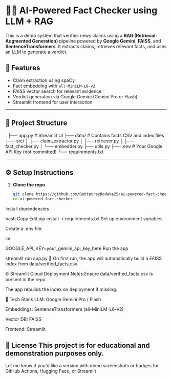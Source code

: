 # 🕵️‍♂️ AI-Powered Fact Checker using LLM + RAG

This is a demo system that verifies news claims using a **RAG (Retrieval-Augmented Generation)** pipeline powered by **Google Gemini**, **FAISS**, and **SentenceTransformers**. It extracts claims, retrieves relevant facts, and uses an LLM to generate a verdict.

## 🚀 Features

- Claim extraction using spaCy
- Fact embedding with `all-MiniLM-L6-v2`
- FAISS vector search for relevant evidence
- Verdict generation via Google Gemini (Gemini Pro or Flash)
- Streamlit frontend for user interaction

---

## 📂 Project Structure

.
├── app.py # Streamlit UI
├── data/ # Contains facts CSV and index files
├── src/
│ ├── claim_extractor.py
│ ├── retriever.py
│ ├── fact_checker.py
│ └── embedder.py
├── utils.py
├── .env # Your Google API Key (not committed)
└── requirements.txt

---

## ⚙️ Setup Instructions

1. **Clone the repo**
   ```bash
   git clone https://github.com/DattatrayBodake25/ai-powered-fact-checker.git
   cd ai-powered-fact-checker
Install dependencies

bash
Copy
Edit
pip install -r requirements.txt
Set up environment variables

Create a .env file:

ini

GOOGLE_API_KEY=your_gemini_api_key_here
Run the app


streamlit run app.py
📝 On first run, the app will automatically build a FAISS index from data/verified_facts.csv.

🌐 Streamlit Cloud Deployment Notes
Ensure data/verified_facts.csv is present in the repo.

The app rebuilds the index on deployment if missing.

📌 Tech Stack
LLM: Google Gemini Pro / Flash

Embeddings: SentenceTransformers (all-MiniLM-L6-v2)

Vector DB: FAISS

Frontend: Streamlit

📄 License
This project is for educational and demonstration purposes only.
---

Let me know if you'd like a version with demo screenshots or badges for GitHub Actions, Hugging Face, or Streamlit 
